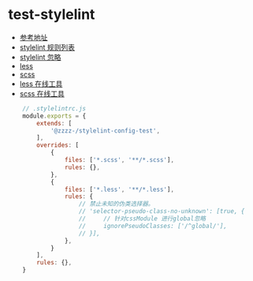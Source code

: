 # test-stylelint

- [参考地址](https://juejin.cn/post/6940127032932040735)
- [stylelint 规则列表](https://stylelint.io/user-guide/rules/list)
- [stylelint 忽略](https://stylelint.io/user-guide/ignore-code/)
- [less](https://lesscss.org/)
- [scss](https://www.sass.hk/docs/)
- [less 在线工具](https://www.dute.org/less-to-css)
- [scss 在线工具](https://www.dute.org/sass-to-css)

```js
    // .stylelintrc.js
    module.exports = {
        extends: [
            '@zzzz-/stylelint-config-test',
        ],
        overrides: [
            {
                files: ['*.scss', '**/*.scss'],
                rules: {},
            },
            {
                files: ['*.less', '**/*.less'],
                rules: {
                    // 禁止未知的伪类选择器。
                    // 'selector-pseudo-class-no-unknown': [true, {
                    //     // 针对cssModule 进行global忽略
                    //     ignorePseudoClasses: ['/^global/'],
                    // }],
                },
            }
        ],
        rules: {},
    }
```


